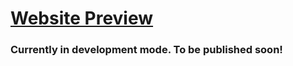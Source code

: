# [Website Preview](https://r-clone.pages.dev)

### Currently in development mode. To be published soon!
